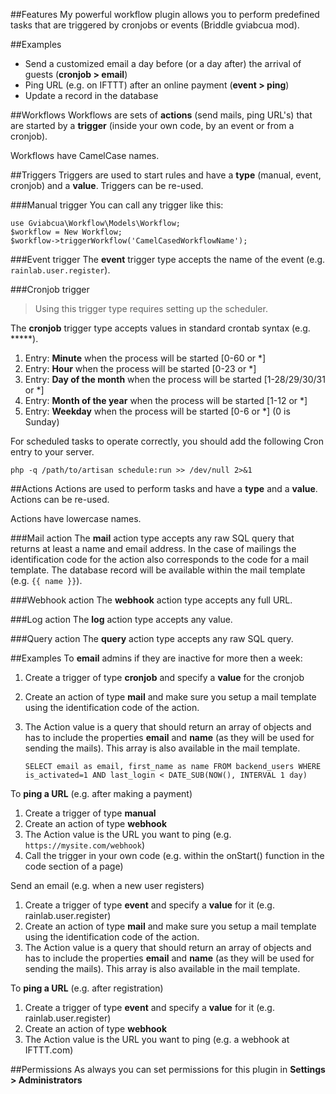 ##Features
My powerful workflow plugin allows you to perform predefined tasks that are triggered by cronjobs or events (Briddle gviabcua mod).

##Examples
- Send a customized email a day before (or a day after) the arrival of guests (**cronjob > email**)
- Ping URL (e.g. on IFTTT) after an online payment (**event > ping**)
- Update a record in the database

##Workflows
Workflows are sets of **actions** (send mails, ping URL's) that are started by a **trigger** (inside your own code, by an event or from a cronjob).

Workflows have CamelCase names.

##Triggers
Triggers are used to start rules and have a **type** (manual, event, cronjob) and a **value**. Triggers can be re-used.

###Manual trigger
You can call any trigger like this:

    use Gviabcua\Workflow\Models\Workflow;
    $workflow = New Workflow;
    $workflow->triggerWorkflow('CamelCasedWorkflowName');

###Event trigger
The **event** trigger type accepts the name of the event (e.g. `rainlab.user.register`).

###Cronjob trigger
> Using this trigger type requires setting up the scheduler.

The **cronjob** trigger type accepts values in standard crontab syntax (e.g. *****). 

1. Entry: **Minute** when the process will be started [0-60 or *]
2. Entry: **Hour** when the process will be started [0-23 or *]
3. Entry: **Day of the month** when the process will be started [1-28/29/30/31 or *]
4. Entry: **Month of the year** when the process will be started [1-12 or *]
5. Entry: **Weekday** when the process will be started [0-6 or *] (0 is Sunday)
 
For scheduled tasks to operate correctly, you should add the following Cron entry to your server.

    php -q /path/to/artisan schedule:run >> /dev/null 2>&1


##Actions
Actions are used to perform tasks and have a **type** and a **value**. Actions can be re-used.

Actions have lowercase names.

###Mail action
The **mail** action type accepts any raw SQL query that returns at least a name and email address. In the case of mailings the identification code for the action also corresponds to the code for a mail template. The database record will be available within the mail template (e.g. `{{ name }}`).

###Webhook action
The **webhook** action type accepts any full URL.

###Log action
The **log** action type accepts any value.

###Query action
The **query** action type accepts any raw SQL query.

##Examples
To **email** admins if they are inactive for more then a week:
1. Create a trigger of type **cronjob** and specify a **value** for the cronjob
2. Create an action of type **mail** and make sure you setup a mail template using the identification code of the action.
3. The Action value is a query that should return an array of objects and has to include the properties **email** and **name** (as they will be used for sending the mails). This array is also available in the mail template.

    `SELECT email as email, first_name as name FROM backend_users WHERE is_activated=1 AND last_login < DATE_SUB(NOW(), INTERVAL 1 day)`
    
To **ping a URL** (e.g. after making a payment)
1. Create a trigger of type **manual**
2. Create an action of type **webhook**
3. The Action value is the URL you want to ping (e.g. `https://mysite.com/webhook`)
4. Call the trigger in your own code (e.g. within the onStart() function in the code section of a page)
 
Send an email (e.g. when a new user registers)
1. Create a trigger of type **event** and specify a **value** for it (e.g. rainlab.user.register)
2. Create an action of type **mail** and make sure you setup a mail template using the identification code of the action.
3. The Action value is a query that should return an array of objects and has to include the properties **email** and **name** (as they will be used for sending the mails). This array is also available in the mail template.

To **ping a URL** (e.g. after registration)
1. Create a trigger of type **event** and specify a **value** for it (e.g. rainlab.user.register)
2. Create an action of type **webhook** 
3. The Action value is the URL you want to ping (e.g. a webhook at IFTTT.com) 


##Permissions
As always you can set permissions for this plugin in **Settings > Administrators**